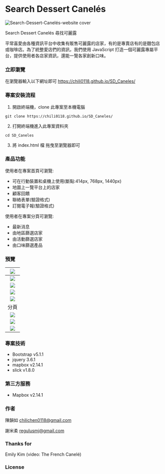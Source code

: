 # Search Dessert Canelés

![Search-Dessert-Canelés-website cover](./assets/SD%20Canelés-banner.gif)

Search Dessert Canelés 尋找可麗露

平常喜愛由各種資訊平台中收集有販售可麗露的店家，有的是專賣店有的是麵包店或咖啡店。為了統整愛店們的資訊，我們使用 JavaScript 打造一個可麗露專屬平台，提供使用者各店家資訊，還能一覽各家創新口味。

### 立即瀏覽

在瀏覽器輸入以下網址即可 https://chili0118.github.io/SD_Caneles/

### 專案安裝流程

1. 開啟終端機，clone 此專案至本機電腦

```
git clone https://chili0118.github.io/SD_Caneles/
```

2. 打開終端機進入此專案資料夾

```
cd SD_Caneles
```

3. 將 index.html 檔 拖曳至瀏覽器即可

### 產品功能

使用者在專案首頁可瀏覽:

- 可在行動裝置和桌機上使用(斷點:414px, 768px, 1440px)
- 地圖上一覽平台上的店家
- 顧客回饋
- 聯絡表單(驗證格式)
- 訂閱電子報(驗證格式)

使用者在專案分頁可瀏覽:

- 最新消息
- 由地區篩選店家
- 由活動篩選店家
- 由口味篩選產品

### 預覽
|![](./assets/SD%20Canelés-about.png)|
|:-------:|
|![](./assets/SD%20Canelés-shops.gif)|
|![](./assets/SD%20Canelés-map.png)|
|![](./assets/SD%20Canelés-contact.gif)|
|![](./assets/SD%20Canelés-email-subscription.gif)|
|分頁|
|![](./assets/SD%20Canelés-news.gif)|
|![](./assets/SD%20Canelés-area-shops.gif)|
|![](./assets/SD%20Canelés-product.gif)|


### 專案技術

- Bootstrap v5.1.1
- jquery 3.6.1
- mapbox v2.14.1
- slick v1.8.0

### 第三方服務

- Mapbox v2.14.1

### 作者

陳韻如 chilichen0118@gmail.com

謝米柔 regulusmj@gmail.com

### Thanks for

Emily Kim (video: The French Canelé)

### License
